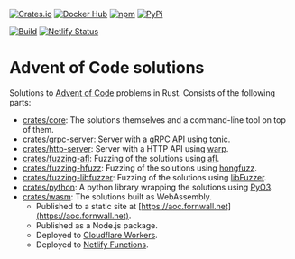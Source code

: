 [![Crates.io](https://img.shields.io/crates/v/advent-of-code.svg)](https://crates.io/crates/advent-of-code)
[![Docker Hub](https://img.shields.io/docker/v/fredrikfornwall/advent-of-code.svg?label=docker)](https://hub.docker.com/r/fredrikfornwall/advent-of-code)
[![npm](https://img.shields.io/npm/v/advent-of-code-wasm.svg)](https://www.npmjs.com/package/advent-of-code-wasm)
[![PyPi](https://img.shields.io/pypi/v/advent-of-code.svg)](https://pypi.org/project/advent-of-code/)

[![Build](https://github.com/fornwall/advent-of-code/workflows/Github%20CI/badge.svg)](https://github.com/fornwall/advent-of-code/actions?query=workflow%3A%22Github+CI%22)
[![Netlify Status](https://api.netlify.com/api/v1/badges/8cb47a76-7cd7-4545-9f10-56ba075c8e41/deploy-status)](https://app.netlify.com/sites/mystifying-blackwell-9e705f/deploys)

# Advent of Code solutions
Solutions to [Advent of Code](https://adventofcode.com/) problems in Rust. Consists of the following parts:

- [crates/core](crates/core): The solutions themselves and a command-line tool on top of them.
- [crates/grpc-server](crates/grpc-server): Server with a gRPC API using [tonic](https://docs.rs/tonic).
- [crates/http-server](crates/http-server): Server with a HTTP API using [warp](https://github.com/seanmonstar/warp).
- [crates/fuzzing-afl](crates/fuzzing-afl): Fuzzing of the solutions using [afl](https://lcamtuf.coredump.cx/afl/).
- [crates/fuzzing-hfuzz](crates/fuzzing-hfuzz): Fuzzing of the solutions using [hongfuzz](https://honggfuzz.dev/).
- [crates/fuzzing-libfuzzer](crates/fuzzing-libfuzzer): Fuzzing of the solutions using [libFuzzer](https://llvm.org/docs/LibFuzzer.html).
- [crates/python](crates/python): A python library wrapping the solutions using [PyO3](https://pyo3.rs/).
- [crates/wasm](crates/wasm): The solutions built as WebAssembly.
  - Published to a static site at [https://aoc.fornwall.net](https://aoc.fornwall.net).
  - Published as a Node.js package.
  - Deployed to [Cloudflare Workers](https://workers.cloudflare.com/).
  - Deployed to [Netlify Functions](https://www.netlify.com/products/functions/).
